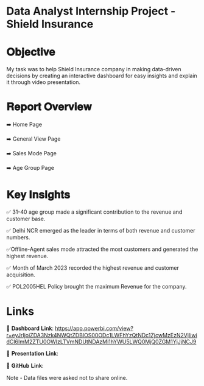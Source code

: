 # Data Analyst Internship Project - Shield Insurance 


# 𝐎𝐛𝐣𝐞𝐜𝐭𝐢𝐯𝐞

My task was to help Shield Insurance company in making data-driven decisions by creating an interactive dashboard for easy insights and explain it through video presentation.




# 𝐑𝐞𝐩𝐨𝐫𝐭 𝐎𝐯𝐞𝐫𝐯𝐢𝐞𝐰 

 ➡️ Home Page

 ➡️ General View Page

 ➡️ Sales Mode Page

 ➡️ Age Group Page



# 𝐊𝐞𝐲 𝐈𝐧𝐬𝐢𝐠𝐡𝐭𝐬

✅ 31-40 age group made a significant contribution to the revenue and customer base.

✅ Delhi NCR emerged as the leader in terms of both revenue and customer numbers.

✅Offline-Agent sales mode attracted the most customers and generated the highest revenue.

✅ Month of March 2023 recorded the highest revenue and customer acquisition.

✅ POL2005HEL Policy brought the maximum Revenue for the company.



# Links 

🔗 𝐃𝐚𝐬𝐡𝐛𝐨𝐚𝐫𝐝 𝐋𝐢𝐧𝐤: https://app.powerbi.com/view?r=eyJrIjoiZDA3Nzk4NWQtZDBlOS00ODc1LWFhYzQtNDc1ZjcwMzEzN2VjIiwidCI6ImM2ZTU0OWIzLTVmNDUtNDAzMi1hYWU5LWQ0MjQ0ZGM1YjJjNCJ9

🔗 𝐏𝐫𝐞𝐬𝐞𝐧𝐭𝐚𝐭𝐢𝐨𝐧 𝐋𝐢𝐧𝐤: 

🔗 𝐆𝐢𝐭𝐇𝐮𝐛 𝐋𝐢𝐧𝐤: 

Note - Data files were asked not to share online.
